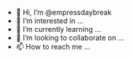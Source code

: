 - 👋 Hi, I’m @empressdaybreak
- 👀 I’m interested in ...
- 🌱 I’m currently learning ...
- 💞️ I’m looking to collaborate on ...
- 📫 How to reach me ...

<!---
empressdaybreak/empressdaybreak is a ✨ special ✨ repository because its `README.md` (this file) appears on your GitHub profile.
You can click the Preview link to take a look at your changes.
--->

